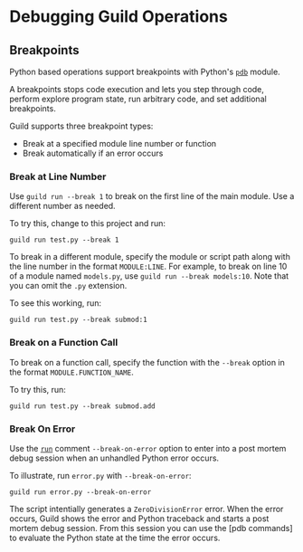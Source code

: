 # Debugging Guild Operations

## Breakpoints

Python based operations support breakpoints with Python's
[`pdb`](https://docs.python.org/library/pdb.html) module.

A breakpoints stops code execution and lets you step through code,
perform explore program state, run arbitrary code, and set additional
breakpoints.

Guild supports three breakpoint types:

- Break at a specified module line number or function
- Break automatically if an error occurs

### Break at Line Number

Use `guild run --break 1` to break on the first line of the main module.
Use a different number as needed.

To try this, change to this project and run:

```command
guild run test.py --break 1
```

To break in a different module, specify the module or script path along
with the line number in the format `MODULE:LINE`. For example, to break
on line 10 of a module named `models.py`, use
`guild run --break models:10`. Note that you can omit the `.py`
extension.

To see this working, run:

```command
guild run test.py --break submod:1
```

### Break on a Function Call

To break on a function call, specify the function with the `--break`
option in the format `MODULE.FUNCTION_NAME`.

To try this, run:

```command
guild run test.py --break submod.add
```

### Break On Error

Use the [`run`](https://my.guildai.org/commands/run) comment
`--break-on-error` option to enter into a post mortem debug session when
an unhandled Python error occurs.

To illustrate, run `error.py` with `--break-on-error`:

```command
guild run error.py --break-on-error
```

The script intentially generates a `ZeroDivisionError` error. When the
error occurs, Guild shows the error and Python traceback and starts a
post mortem debug session. From this session you can use the [pdb
commands] to evaluate the Python state at the time the error occurs.
